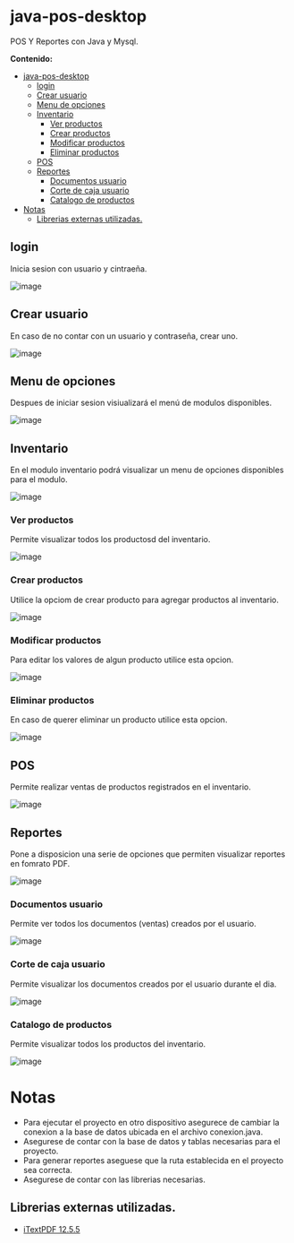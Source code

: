# java-pos-desktop
POS Y Reportes con Java y Mysql.

**Contenido:**

- [java-pos-desktop](#java-pos-desktop)
  - [login](#login)
  - [Crear usuario](#crear-usuario)
  - [Menu de opciones](#menu-de-opciones)
  - [Inventario](#inventario)
    - [Ver productos](#ver-productos)
    - [Crear productos](#crear-productos)
    - [Modificar productos](#modificar-productos)
    - [Eliminar productos](#eliminar-productos)
  - [POS](#pos)
  - [Reportes](#reportes)
    - [Documentos usuario](#documentos-usuario)
    - [Corte de caja usuario](#corte-de-caja-usuario)
    - [Catalogo de productos](#catalogo-de-productos)
- [Notas](#notas)
  - [Librerias externas utilizadas.](#librerias-externas-utilizadas)


## login

Inicia sesion con usuario y cintraeña.

![image](https://github.com/B3rert/java-pos-desktop/assets/62106542/91b96bbb-a8d9-4a84-8749-4edf17c2d3ec)

## Crear usuario

En caso de no contar con un usuario y contraseña, crear uno.

![image](https://github.com/B3rert/java-pos-desktop/assets/62106542/2261c805-53a2-4fe0-9729-5bcc5f17df64)

## Menu de opciones

Despues de iniciar sesion visiualizará el menú de modulos disponibles.

![image](https://github.com/B3rert/java-pos-desktop/assets/62106542/801a78de-0dc3-4cbd-bc5e-b60a6afb65af)

## Inventario

En el modulo inventario podrá visualizar un menu de opciones disponibles para el modulo.

![image](https://github.com/B3rert/java-pos-desktop/assets/62106542/bdeecb38-2fff-426d-b120-711032948e3b)

### Ver productos

Permite visualizar todos los productosd del inventario.

![image](https://github.com/B3rert/java-pos-desktop/assets/62106542/831be986-d8d4-4331-9bf4-bf6bb3badad5)

### Crear productos

Utilice la opciom de crear producto para agregar productos al inventario.

![image](https://github.com/B3rert/java-pos-desktop/assets/62106542/db8d3dcb-c3bc-4154-80cf-079fdc6913f6)

### Modificar productos

Para editar los valores de algun producto utilice esta opcion.

![image](https://github.com/B3rert/java-pos-desktop/assets/62106542/a48a608f-9f46-4567-a67b-b9c2598ffb44)

### Eliminar productos

En caso de querer eliminar un producto utilice esta opcion.

![image](https://github.com/B3rert/java-pos-desktop/assets/62106542/f9db7de6-f414-42c3-a24e-f754e1c181b7)

## POS

Permite realizar ventas de productos registrados en el inventario.

![image](https://github.com/B3rert/java-pos-desktop/assets/62106542/d14a392e-90af-4e47-953c-b7d6c6c16a17)

## Reportes

Pone a disposicion una serie de opciones que permiten visualizar reportes en fomrato PDF.

![image](https://github.com/B3rert/java-pos-desktop/assets/62106542/a52c7b89-8a36-4cd9-80f9-86a05f318ec7)

### Documentos usuario

Permite ver todos los documentos (ventas) creados por el usuario.

![image](https://github.com/B3rert/java-pos-desktop/assets/62106542/72b92d6f-955f-4f2d-bbe0-01f2b4857b56)

### Corte de caja usuario

Permite visualizar los documentos creados por el usuario durante el dia.

![image](https://github.com/B3rert/java-pos-desktop/assets/62106542/e83e6886-9f91-402d-b7de-bcb327c2d161)

### Catalogo de productos

Permite visualizar todos los productos del inventario.

![image](https://github.com/B3rert/java-pos-desktop/assets/62106542/01e17341-5ec1-4f0a-9d31-8e77ca07151b)


# Notas

* Para ejecutar el proyecto en otro dispositivo asegurece de cambiar la conexion a la base de datos ubicada en el archivo conexion.java.
* Asegurese de contar con la base de datos y tablas necesarias para el proyecto.
* Para generar reportes aseguese que la ruta establecida en el proyecto sea correcta.
* Asegurese de contar con las librerias necesarias.

## Librerias externas utilizadas.

* [iTextPDF 12.5.5](https://github.com/itext/itextpdf/releases)

